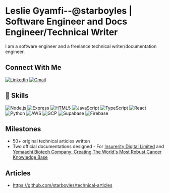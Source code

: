 # Leslie Gyamfi--@starboyles | Software Engineer and Docs Engineer/Technical Writer

I am a software engineer and a freelance technical writer/documentation engineer.

## Connect With Me
[![LinkedIn](https://img.shields.io/badge/LINKEDIN-0A66C2?style=for-the-badge&logo=linkedin)](https://www.linkedin.com/in/lesliegyamfi)
[![Gmail](https://img.shields.io/badge/GMAIL-EA4335?style=for-the-badge&logo=gmail&logoColor=white)](mailto:lesliegyamfi02@gmail.com)

## 🔧 Skills
![Node.js](https://img.shields.io/badge/Node.js-339933?style=for-the-badge&logo=nodedotjs&logoColor=white)
![Express](https://img.shields.io/badge/Express-000000?style=for-the-badge&logo=express&logoColor=white)
![HTML5](https://img.shields.io/badge/HTML5-E34F26?style=for-the-badge&logo=html5&logoColor=white)
![JavaScript](https://img.shields.io/badge/JavaScript-F7DF1E?style=for-the-badge&logo=javascript&logoColor=black)
![TypeScript](https://img.shields.io/badge/TypeScript-3178C6?style=for-the-badge&logo=typescript&logoColor=white)
![React](https://img.shields.io/badge/React-61DAFB?style=for-the-badge&logo=react&logoColor=black)
![Python](https://img.shields.io/badge/Python-3776AB?style=for-the-badge&logo=python&logoColor=white)
![AWS](https://img.shields.io/badge/AWS-232F3E?style=for-the-badge&logo=amazonaws&logoColor=white)
![GCP](https://img.shields.io/badge/GCP-4285F4?style=for-the-badge&logo=googlecloud&logoColor=white)
![Supabase](https://img.shields.io/badge/Supabase-3ECF8E?style=for-the-badge&logo=supabase&logoColor=white)
![Firebase](https://img.shields.io/badge/Firebase-FFCA28?style=for-the-badge&logo=firebase&logoColor=black)

## Milestones
* 50+ original technical articles written
* Two official documentations designed - For [Insurerity Digital Limited](https://insurerity.com/) and [Yemaachi Biotech Company: Creating The World's Most Robust Cancer Knowledge Base ](https://www.yemaachi.com/)
  
## Articles
* https://github.com/starboyles/technical-articles

